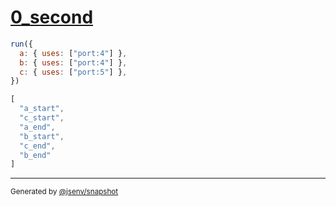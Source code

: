 # [0_second](../../uses_port.test.mjs#L39)

```js
run({
  a: { uses: ["port:4"] },
  b: { uses: ["port:4"] },
  c: { uses: ["port:5"] },
})
```

```js
[
  "a_start",
  "c_start",
  "a_end",
  "b_start",
  "c_end",
  "b_end"
]
```

---

<sub>
  Generated by <a href="https://github.com/jsenv/core/tree/main/packages/independent/snapshot">@jsenv/snapshot</a>
</sub>
